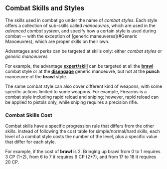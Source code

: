 ## Combat Skills and Styles

The skills used in combat go under the name of _combat styles_. Each style
offers a collection of sub-skills called _manoeuvres_, which are used in the
_advanced combat system_, and specify how a certain style is used during
combat -- with the exception of [generic maneuveres](#Generic Manoeuvres),
which are proper skills on their own.

Advantages and perks can be targeted at skills only: either _combat styles_ or
_generic manoeuvres_

For example, the advantage [__expert/skill__](#Exoert) can be targeted at all
the [__brawl__](#Brawl) combat style or at the [__disengage__](#Disengage)
generic manoeuvre, but not at the __punch__ manoeuvre of the __brawl__ style.

The same combat style can also cover different kind of weapons, with some
specific actions limited to some weapons. For example, Firearms is a combat
style including rapid reload and sniping; however, rapid reload can be applied
to pistols only, while sniping requires a precision rifle.

### Combat Skills Cost

Combat skills have a specific progression rule that differs from the other
skills.
Instead of following the cost table for simple/normal/hard skills, each level of
a combat style costs the number of the level, plus a specific value that differ
for each style.

For example, if the cost of __brawl__ is 2. Bringing up brawl from 0 to 1
requires 3 CP (1+2), from 6 to 7 it requires 9 CP (2+7), and from 17 to 18
it requires 20 CP.
